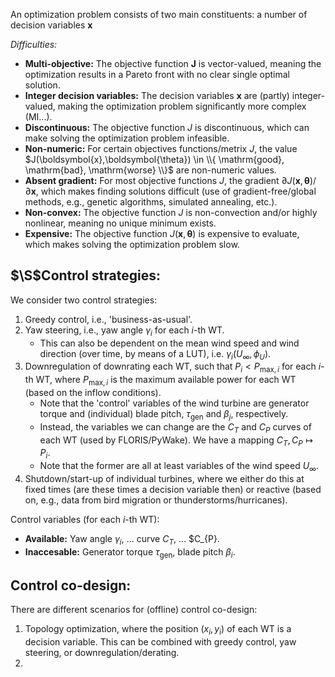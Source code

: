 An optimization problem consists of two main constituents: a number of decision variables $\boldsymbol{x}$

*Difficulties:*

- **Multi-objective:** The objective function $\boldsymbol{J}$ is vector-valued, meaning the optimization results in a Pareto front with no clear single optimal solution.
- **Integer decision variables:** The decision variables $\boldsymbol{x}$ are (partly) integer-valued, making the optimization problem significantly more complex (MI...).
- **Discontinuous:** The objective function $J$ is discontinuous, which can make solving the optimization problem infeasible.
- **Non-numeric:** For certain objectives functions/metrix $J$, the value $J(\boldsymbol{x},\boldsymbol{\theta}) \in \\{ \mathrm{good}, \mathrm{bad}, \mathrm{worse} \\}$ are non-numeric values.
- **Absent gradient:** For most objective functions $J$, the gradient $\partial J(\boldsymbol{x}, \boldsymbol{\theta}) / \partial \boldsymbol{x}$, which makes finding solutions difficult (use of gradient-free/global methods, e.g., genetic algorithms, simulated annealing, etc.).
- **Non-convex:** The objective function $J$ is non-convection and/or highly nonlinear, meaning no unique minimum exists.
- **Expensive:** The objective function $J(\boldsymbol{x}, \boldsymbol{\theta})$ is expensive to evaluate, which makes solving the optimization problem slow.

## $\S$Control strategies:

We consider two control strategies:

1. Greedy control, i.e., 'business-as-usual'.
2. Yaw steering, i.e., yaw angle $\gamma_{i}$ for each $i$-th WT.
   - This can also be dependent on the mean wind speed and wind direction (over time, by means of a LUT), i.e. $\gamma_{i}(U_{\infty},\phi_{U})$.
3. Downregulation of downrating each WT, such that $P_{i} < P_{\mathrm{max},i}$ for each $i$-th WT, where $P_{\mathrm{max},i}$ is the maximum available power for each WT (based on the inflow conditions).
   - Note that the 'control' variables of the wind turbine are generator torque and (individual) blade pitch, $\tau_{\mathrm{gen}}$ and $\beta_{j}$, respectively.
   - Instead, the variables we can change are the $C_{T}$ and $C_{P}$ curves of each WT (used by FLORIS/PyWake). We have a mapping $C_{T},C_{P} \mapsto P_{i}$.
   - Note that the former are all at least variables of the wind speed $U_{\infty}$.
4. Shutdown/start-up of individual turbines, where we either do this at fixed times (are these times a decision variable then) or reactive (based on, e.g., data from bird migration or thunderstorms/hurricanes).
  
Control variables (for each $i$-th WT):

- **Available:** Yaw angle $\gamma_{i}$, ... curve $C_{T}$, ... $C_{P}.
- **Inaccesable:** Generator torque $\tau_{\mathrm{gen}}$, blade pitch $\beta_{i}$.
  
## Control co-design:

There are different scenarios for (offline) control co-design:

1. Topology optimization, where the position $(x_{i},y_{i})$ of each WT is a decision variable. This can be combined with greedy control, yaw steering, or downregulation/derating.
2. 

